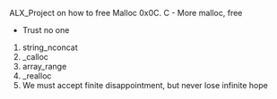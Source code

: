 ALX_Project on how to free Malloc
0x0C. C - More malloc, free

- Trust no one
1. string_nconcat
2. _calloc
3. array_range
4. _realloc
5. We must accept finite disappointment, but never lose infinite hope

